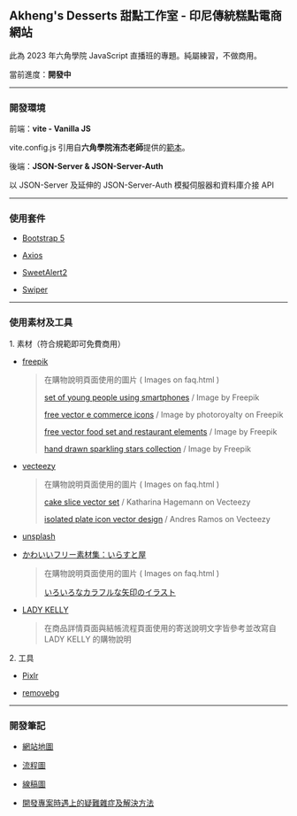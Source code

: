 ## Akheng's Desserts 甜點工作室 - 印尼傳統糕點電商網站

此為 2023 年六角學院 JavaScript 直播班的專題。純屬練習，不做商用。

當前進度：**開發中**

***

### 開發環境

前端：**vite - Vanilla JS**

vite.config.js 引用自**六角學院洧杰老師**提供的[範本](https://github.com/gonsakon/vite0729)。

後端：**JSON-Server & JSON-Server-Auth**

以 JSON-Server 及延伸的 JSON-Server-Auth 模擬伺服器和資料庫介接 API

***

### 使用套件

+ [Bootstrap 5](https://getbootstrap.com/)

+ [Axios](https://github.com/axios/axios)

+ [SweetAlert2](https://sweetalert2.github.io/)

+ [Swiper](https://swiperjs.com/)

***

### 使用素材及工具

1\. 素材（符合規範即可免費商用）

+ [freepik](https://freepik.com/)

  > 在購物說明頁面使用的圖片 ( Images on faq.html )
  > 
  > [set of young people using smartphones](https://www.freepik.com/free-vector/set-young-people-using-smartphones_12557532.htm) / Image by Freepik
  > 
  > [free vector e commerce icons](https://www.freepik.com/free-vector/e-commerce-icons_957268.htm#query=cart%20icon&position=7&from_view=search&track=ais) / Image by photoroyalty on Freepik
  >
  > [free vector food set and restaurant elements](https://www.freepik.com/free-vector/food-set-restaurant-elements_1042427.htm#query=fork&position=11&from_view=search&track=sph) / Image by Freepik
  >
  > [hand drawn sparkling stars collection](https://www.freepik.com/free-vector/hand-drawn-sparkling-stars-collection_16139383.htm) / Image by Freepik

+ [vecteezy](https://www.vecteezy.com/)

  > 在購物說明頁面使用的圖片 ( Images on faq.html )
  >
  > [cake slice vector set](https://www.vecteezy.com/vector-art/95454-cake-slice-vector-set) / Katharina Hagemann on Vecteezy
  >
  > [isolated plate icon vector design](https://www.vecteezy.com/vector-art/2724230-isolated-plate-icon-vector-design) / Andres Ramos on Vecteezy

+ [unsplash](https://unsplash.com/)

+ [かわいいフリー素材集：いらすと屋](https://www.irasutoya.com/p/terms.html)

  > 在購物說明頁面使用的圖片 ( Images on faq.html )
  >
  > [いろいろなカラフルな矢印のイラスト](https://www.irasutoya.com/2020/07/blog-post_94.html)

+ [LADY KELLY](https://www.ladykelly.com.tw/faq)

  > 在商品詳情頁面與結帳流程頁面使用的寄送說明文字皆參考並改寫自 LADY KELLY 的購物說明

2\. 工具

+ [Pixlr](https://pixlr.com/tw/suite/)

+ [removebg](https://www.remove.bg/zh-tw)

***

### 開發筆記

+ [網站地圖](https://whimsical.com/2023-js-21-EL4HJbPJKTza7W5vwXHYSE)

+ [流程圖](https://whimsical.com/2023-js-21-RtqAFAxNYYLaLnv7CmjkBf)

+ [線稿圖](https://whimsical.com/2023-js-21-44Canzh72P2sqMKYmMbg3d)

+ [開發專案時遇上的疑難雜症及解決方法](https://hackmd.io/1TD4c7jCR0qesT7dppjt3g)
